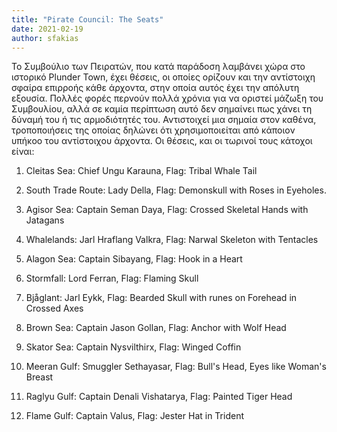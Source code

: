 ```yaml
---
title: "Pirate Council: The Seats"
date: 2021-02-19
author: sfakias
---
```


Το Συμβούλιο των Πειρατών, που κατά παράδοση λαμβάνει χώρα στο ιστορικό
Plunder Town, έχει  θέσεις, οι οποίες ορίζουν και την αντίστοιχη σφαίρα
επιρροής κάθε άρχοντα, στην οποία αυτός έχει την απόλυτη εξουσία. Πολλές φορές
περνούν πολλά χρόνια για να οριστεί μάζωξη του Συμβουλίου, αλλά σε καμία
περίπτωση αυτό δεν σημαίνει πως χάνει τη δύναμή του ή τις αρμοδιότητές του.
Αντιστοιχεί μια σημαία στον καθένα, τροποποιήσεις της οποίας δηλώνει ότι
χρησιμοποιείται από κάποιον υπήκοο του αντίστοιχου άρχοντα. Οι θέσεις, και οι
τωρινοί τους κάτοχοι είναι:

1. Cleitas Sea: Chief Ungu Karauna, Flag: Tribal Whale Tail  

2. South Trade Route: Lady Della, Flag: Demonskull with Roses in Eyeholes.  

3. Agisor Sea: Captain Seman Daya, Flag: Crossed Skeletal Hands with Jatagans
4. Whalelands: Jarl Hraflang Valkra, Flag: Narwal Skeleton with Tentacles
5. Alagon Sea: Captain Sibayang, Flag: Hook in a Heart
6. Stormfall: Lord Ferran, Flag: Flaming Skull
7. Bjåglant: Jarl Eykk, Flag: Bearded Skull with runes on Forehead in Crossed Axes
8. Brown Sea: Captain Jason Gollan, Flag: Anchor with Wolf Head
9. Skator Sea: Captain Nysvilthirx, Flag: Winged Coffin
10. Meeran Gulf: Smuggler Sethayasar, Flag: Bull's Head, Eyes like Woman's Breast
11. Raglyu Gulf: Captain Denali Vishatarya, Flag: Painted Tiger Head
12. Flame Gulf: Captain Valus, Flag: Jester Hat in Trident

